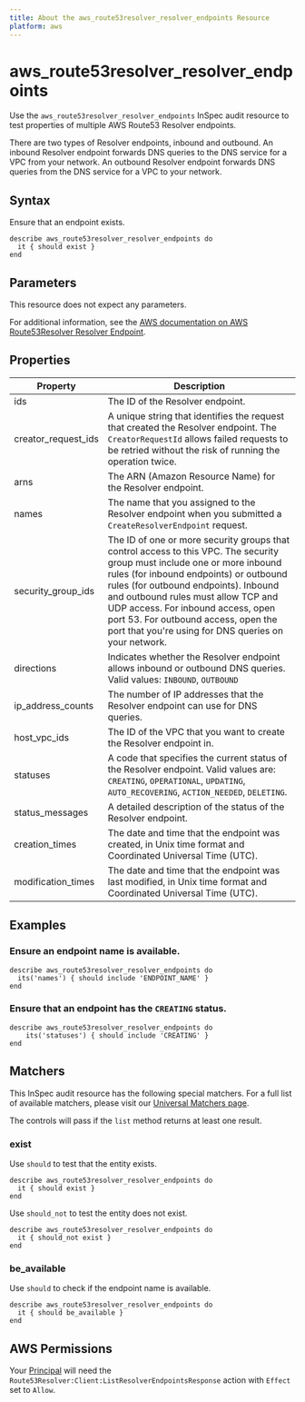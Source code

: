 ```yaml
---
title: About the aws_route53resolver_resolver_endpoints Resource
platform: aws
---
```


# aws\_route53resolver\_resolver\_endpoints

Use the `aws_route53resolver_resolver_endpoints` InSpec audit resource to test properties of multiple AWS Route53 Resolver endpoints.

There are two types of Resolver endpoints, inbound and outbound. An inbound Resolver endpoint forwards DNS queries to the DNS service for a VPC from your network. An outbound Resolver endpoint forwards DNS queries from the DNS service for a VPC to your network.

## Syntax

Ensure that an endpoint exists.

    describe aws_route53resolver_resolver_endpoints do
      it { should exist }
    end

## Parameters

This resource does not expect any parameters.

For additional information, see the [AWS documentation on AWS Route53Resolver Resolver Endpoint](https://docs.aws.amazon.com/AWSCloudFormation/latest/UserGuide/aws-resource-route53resolver-resolverendpoint.html).

## Properties

| Property | Description|
| --- | --- |
| ids | The ID of the Resolver endpoint. |
| creator_request_ids | A unique string that identifies the request that created the Resolver endpoint. The `CreatorRequestId` allows failed requests to be retried without the risk of running the operation twice. |
| arns | The ARN (Amazon Resource Name) for the Resolver endpoint. |
| names | The name that you assigned to the Resolver endpoint when you submitted a `CreateResolverEndpoint` request. |
| security_group_ids | The ID of one or more security groups that control access to this VPC. The security group must include one or more inbound rules (for inbound endpoints) or outbound rules (for outbound endpoints). Inbound and outbound rules must allow TCP and UDP access. For inbound access, open port 53. For outbound access, open the port that you're using for DNS queries on your network. |
| directions | Indicates whether the Resolver endpoint allows inbound or outbound DNS queries. Valid values: `INBOUND`, `OUTBOUND` |
| ip_address_counts | The number of IP addresses that the Resolver endpoint can use for DNS queries. |
| host_vpc_ids | The ID of the VPC that you want to create the Resolver endpoint in. |
| statuses | A code that specifies the current status of the Resolver endpoint. Valid values are: `CREATING`, `OPERATIONAL`, `UPDATING`, `AUTO_RECOVERING`, `ACTION_NEEDED`, `DELETING`. |
| status_messages | A detailed description of the status of the Resolver endpoint. |
| creation_times | The date and time that the endpoint was created, in Unix time format and Coordinated Universal Time (UTC). |
| modification_times | The date and time that the endpoint was last modified, in Unix time format and Coordinated Universal Time (UTC). |

## Examples

### Ensure an endpoint name is available.

    describe aws_route53resolver_resolver_endpoints do
      its('names') { should include 'ENDPOINT_NAME' }
    end

### Ensure that an endpoint has the `CREATING` status.

    describe aws_route53resolver_resolver_endpoints do
        its('statuses') { should include 'CREATING' }
    end

## Matchers

This InSpec audit resource has the following special matchers. For a full list of available matchers, please visit our [Universal Matchers page](https://www.inspec.io/docs/reference/matchers/).

The controls will pass if the `list` method returns at least one result.

### exist

Use `should` to test that the entity exists.

    describe aws_route53resolver_resolver_endpoints do
      it { should exist }
    end

Use `should_not` to test the entity does not exist.
      
    describe aws_route53resolver_resolver_endpoints do
      it { should_not exist }
    end

### be_available

Use `should` to check if the endpoint name is available.

    describe aws_route53resolver_resolver_endpoints do
      it { should be_available }
    end

## AWS Permissions

Your [Principal](https://docs.aws.amazon.com/IAM/latest/UserGuide/intro-structure.html#intro-structure-principal) will need the `Route53Resolver:Client:ListResolverEndpointsResponse` action with `Effect` set to `Allow`.

